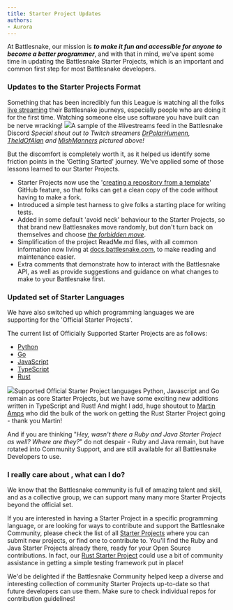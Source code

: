 ```yaml
---
title: Starter Project Updates
authors:
- Aurora
---
```


At Battlesnake, our mission is ***to make it fun and accessible for anyone to become a better programmer***, and with that in mind, we've spent some time in updating the Battlesnake Starter Projects, which is an important and common first step for most Battlesnake developers.

### Updates to the Starter Projects Format

Something that has been incredibly fun this League is watching all the folks [live streaming](https://play.battlesnake.com/live/?utm_source=battlesnake_blog&amp;utm_medium=blog&amp;utm_campaign=starter_snake_post_07-2021&amp;utm_content=live) their Battlesnake journeys, especially people who are doing it for the first time. Watching someone else use software you have built can be nerve wracking! 
![](./img/livestream_discord.png)A sample of the #livestreams feed in the Battlesnake Discord
*Special shout out to Twitch streamers [DrPolarHumenn](https://www.twitch.tv/DrPolarHumenn), [TheIdOfAlan](https://www.twitch.tv/TheIdOfAlan) and [MishManners](https://www.twitch.tv/MishManners) pictured above!*

But the discomfort is completely worth it, as it helped us identify some friction points in the 'Getting Started' journey. We've applied some of those lessons learned to our Starter Projects.

- Starter Projects now use the '[creating a repository from a template](https://docs.github.com/en/github/creating-cloning-and-archiving-repositories/creating-a-repository-on-github/creating-a-repository-from-a-template)' GitHub feature, so that folks can get a clean copy of the code without having to make a fork.
- Introduced a simple test harness to give folks a starting place for writing tests.
- Added in some default 'avoid neck' behaviour to the Starter Projects, so that brand new Battlesnakes move randomly, but don't turn back on themselves and choose *[the forbidden move](https://clips.twitch.tv/SmoggyShortKeyboardSmoocherZ-iiGo2qH3rWdTxmes)*.
- Simplification of the project ReadMe.md files, with all common information now living at [docs.battlesnake.com](http://docs.battlesnake.com), to make reading and maintenance easier.
- Extra comments that demonstrate how to interact with the Battlesnake API, as well as provide suggestions and guidance on what changes to make to your Battlesnake first.

### Updated set of Starter Languages

We have also switched up which programming languages we are supporting for the 'Official Starter Projects'. 

The current list of Officially Supported Starter Projects are as follows:

- [Python](https://github.com/BattlesnakeOfficial/starter-snake-python)
- [Go](https://github.com/BattlesnakeOfficial/starter-snake-go)
- [JavaScript](https://github.com/BattlesnakeOfficial/starter-snake-javascript)
- [TypeScript](https://github.com/BattlesnakeOfficial/starter-snake-typescript)
- [Rust](https://github.com/BattlesnakeOfficial/starter-snake-rust)

![](./img/starter_languages_2021.png)Supported Official Starter Project languages
Python, Javascript and Go remain as core Starter Projects, but we have some exciting new additions written in TypeScript and Rust! And might I add, huge shoutout to [Martin Amps](https://github.com/martinamps) who did the bulk of the work on getting the Rust Starter Project going - thank you Martin!

And if you are thinking "*Hey, wasn't there a Ruby and Java Starter Project as well? Where are they?*" do not despair - Ruby and Java remain, but have rotated into Community Support, and are still available for all Battlesnake Developers to use.

### I really care about <CODING LANGUAGE>, what can I do?

We know that the Battlesnake community is full of amazing talent and skill, and as a collective group, we can support many many more Starter Projects beyond the official set.

If you are interested in having a Starter Project in a specific programming language, or are looking for ways to contribute and support the Battlesnake Community, please check the list of all [Starter Projects](https://docs.battlesnake.com/references/starter-projects) where you can submit new projects, or find one to contribute to. You'll find the Ruby and Java Starter Projects already there, ready for your Open Source contributions. In fact, our [Rust Starter Project](https://github.com/BattlesnakeOfficial/starter-snake-rust#running-tests) could use a bit of community assistance in getting a simple testing framework put in place!

We'd be delighted if the Battlesnake Community helped keep a diverse and interesting collection of community Starter Projects up-to-date so that future developers can use them. Make sure to check individual repos for contribution guidelines!
